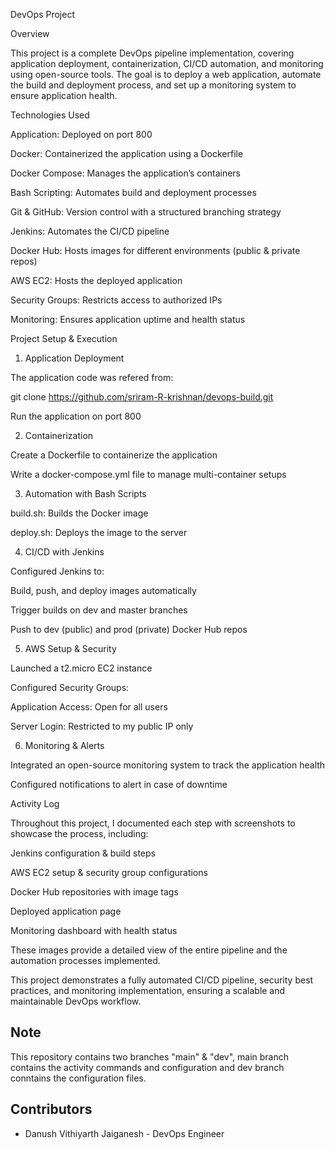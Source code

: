 DevOps Project

Overview

This project is a complete DevOps pipeline implementation, covering application deployment, containerization, CI/CD automation, and monitoring using open-source tools. The goal is to deploy a web application, automate the build and deployment process, and set up a monitoring system to ensure application health.

Technologies Used

Application: Deployed on port 800

Docker: Containerized the application using a Dockerfile

Docker Compose: Manages the application’s containers

Bash Scripting: Automates build and deployment processes

Git & GitHub: Version control with a structured branching strategy

Jenkins: Automates the CI/CD pipeline

Docker Hub: Hosts images for different environments (public & private repos)

AWS EC2: Hosts the deployed application

Security Groups: Restricts access to authorized IPs

Monitoring: Ensures application uptime and health status

Project Setup & Execution

1. Application Deployment

The application code was refered from:

git clone https://github.com/sriram-R-krishnan/devops-build.git

Run the application on port 800

2. Containerization

Create a Dockerfile to containerize the application

Write a docker-compose.yml file to manage multi-container setups

3. Automation with Bash Scripts

build.sh: Builds the Docker image

deploy.sh: Deploys the image to the server

4. CI/CD with Jenkins

Configured Jenkins to:

Build, push, and deploy images automatically

Trigger builds on dev and master branches

Push to dev (public) and prod (private) Docker Hub repos

5. AWS Setup & Security

Launched a t2.micro EC2 instance

Configured Security Groups:

Application Access: Open for all users

Server Login: Restricted to my public IP only

6. Monitoring & Alerts

Integrated an open-source monitoring system to track the application health

Configured notifications to alert in case of downtime

Activity Log

Throughout this project, I documented each step with screenshots to showcase the process, including:

Jenkins configuration & build steps

AWS EC2 setup & security group configurations

Docker Hub repositories with image tags

Deployed application page

Monitoring dashboard with health status

These images provide a detailed view of the entire pipeline and the automation processes implemented.

This project demonstrates a fully automated CI/CD pipeline, security best practices, and monitoring implementation, ensuring a scalable and maintainable DevOps workflow.

## Note
This repository contains two branches "main" & "dev", main branch contains the activity commands and configuration and dev branch conntains the configuration files.

## Contributors
- Danush Vithiyarth Jaiganesh - DevOps Engineer




